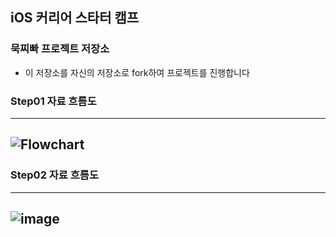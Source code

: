 ## iOS 커리어 스타터 캠프

### 묵찌빠 프로젝트 저장소

- 이 저장소를 자신의 저장소로 fork하여 프로젝트를 진행합니다

### Step01 자료 흐름도

---
![Flowchart](https://user-images.githubusercontent.com/45350356/163766493-5be2413f-951c-468e-b9d9-22309d7fa750.png)
---

### Step02 자료 흐름도

---
![image](https://user-images.githubusercontent.com/45350356/164382121-23006e01-eaf4-458a-b602-b00880b06c1a.png)
---
